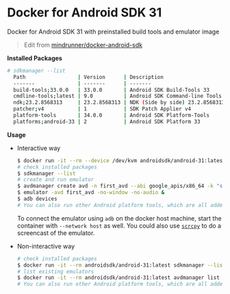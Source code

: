 # Docker for Android SDK 31

Docker for Android SDK 31 with preinstalled build tools and emulator image

> Edit from [mindrunner/docker-android-sdk](https://github.com/mindrunner/docker-android-sdk)

**Installed Packages**
```bash
# sdkmanager --list
  Path                 | Version      | Description                             | Location            
  -------              | -------      | -------                                 | -------             
  build-tools;33.0.0   | 33.0.0       | Android SDK Build-Tools 33              | build-tools/33.0.0  
  cmdline-tools;latest | 9.0          | Android SDK Command-line Tools (latest) | cmdline-tools/latest
  ndk;23.2.8568313     | 23.2.8568313 | NDK (Side by side) 23.2.8568313         | ndk/23.2.8568313    
  patcher;v4           | 1            | SDK Patch Applier v4                    | patcher/v4          
  platform-tools       | 34.0.0       | Android SDK Platform-Tools              | platform-tools      
  platforms;android-33 | 2            | Android SDK Platform 33                 | platforms/android-33               
```

**Usage**

- Interactive way
  ```bash
  $ docker run -it --rm --device /dev/kvm androidsdk/android-31:latest bash
  # check installed packages
  $ sdkmanager --list
  # create and run emulator
  $ avdmanager create avd -n first_avd --abi google_apis/x86_64 -k "system-images;android-31;google_apis;x86_64"
  $ emulator -avd first_avd -no-window -no-audio &
  $ adb devices
  # You can also run other Android platform tools, which are all added to the PATH environment variable
  ```

  To connect the emulator using `adb` on the docker host machine, start the container with `--network host` as well.
  You could also use [`scrcpy`](https://github.com/Genymobile/scrcpy) to do a screencast of the emulator.

- Non-interactive way
  ```bash
  # check installed packages
  $ docker run -it --rm androidsdk/android-31:latest sdkmanager --list
  # list existing emulators
  $ docker run -it --rm androidsdk/android-31:latest avdmanager list avd
  # You can also run other Android platform tools, which are all added to the PATH environment variable
  ```